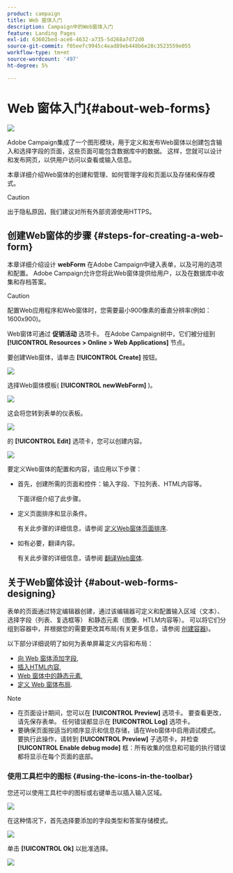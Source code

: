 ```yaml
---
product: campaign
title: Web 窗体入门
description: Campaign中的Web窗体入门
feature: Landing Pages
exl-id: 63602bed-ace6-4632-a735-5d268a7d72d0
source-git-commit: f05eefc9945c4ead89eb448b6e28c3523559e055
workflow-type: tm+mt
source-wordcount: '497'
ht-degree: 5%

---
```


# Web 窗体入门{#about-web-forms}

![](../../assets/common.svg)

Adobe Campaign集成了一个图形模块，用于定义和发布Web窗体以创建包含输入和选择字段的页面，这些页面可能包含数据库中的数据。 这样，您就可以设计和发布网页，以供用户访问以查看或输入信息。

本章详细介绍Web窗体的创建和管理、如何管理字段和页面以及存储和保存模式。

>[!CAUTION]
>
>出于隐私原因，我们建议对所有外部资源使用HTTPS。

## 创建Web窗体的步骤 {#steps-for-creating-a-web-form}

本章详细介绍设计 **webForm** 在Adobe Campaign中键入表单，以及可用的选项和配置。 Adobe Campaign允许您将此Web窗体提供给用户，以及在数据库中收集和存档答案。

>[!CAUTION]
>
>配置Web应用程序和Web窗体时，您需要最小900像素的垂直分辨率(例如：1600x900)。

Web窗体可通过 **促销活动** 选项卡。 在Adobe Campaign树中，它们被分组到 **[!UICONTROL Resources > Online > Web Applications]** 节点。

要创建Web窗体，请单击 **[!UICONTROL Create]** 按钮。

![](assets/webapp_create_new.png)

选择Web窗体模板( **[!UICONTROL newWebForm]** )。

![](assets/s_ncs_admin_survey_select_template.png)

这会将您转到表单的仪表板。

![](assets/webapp_empty_dashboard.png)

的 **[!UICONTROL Edit]** 选项卡，您可以创建内容。

![](assets/webapp_edit_tab.png)

要定义Web窗体的配置和内容，请应用以下步骤：

* 首先，创建所需的页面和控件：输入字段、下拉列表、HTML内容等。

   下面详细介绍了此步骤。

* 定义页面排序和显示条件。

   有关此步骤的详细信息，请参阅 [定义Web窗体页面排序](defining-web-forms-page-sequencing.md).

* 如有必要，翻译内容。

   有关此步骤的详细信息，请参阅 [翻译Web窗体](translating-a-web-form.md).

## 关于Web窗体设计 {#about-web-forms-designing}

表单的页面通过特定编辑器创建，通过该编辑器可定义和配置输入区域（文本）、选择字段（列表、复选框等） 和静态元素（图像、HTLM内容等）。 可以将它们分组到容器中，并根据您的需要更改其布局(有关更多信息，请参阅 [创建容器](defining-web-forms-layout.md#creating-containers))。

以下部分详细说明了如何为表单屏幕定义内容和布局：

* [向 Web 窗体添加字段](adding-fields-to-a-web-form.md),
* [插入HTML内容](static-elements-in-a-web-form.md#inserting-html-content),
* [Web 窗体中的静态元素](static-elements-in-a-web-form.md),
* [定义 Web 窗体布局](defining-web-forms-layout.md).

>[!NOTE]
>
>* 在页面设计期间，您可以在 **[!UICONTROL Preview]** 选项卡。 要查看更改，请先保存表单。 任何错误都显示在 **[!UICONTROL Log]** 选项卡。
>* 要确保页面按适当的顺序显示和信息存储，请在Web窗体中启用调试模式。 要执行此操作，请转到 **[!UICONTROL Preview]** 子选项卡，并检查 **[!UICONTROL Enable debug mode]** 框：所有收集的信息和可能的执行错误都将显示在每个页面的底部。
>


### 使用工具栏中的图标 {#using-the-icons-in-the-toolbar}

您还可以使用工具栏中的图标或右键单击以插入输入区域。

![](assets/s_ncs_admin_webform_add_selection.png)

在这种情况下，首先选择要添加的字段类型和答案存储模式。

![](assets/s_ncs_admin_webform_select_storage.png)

单击 **[!UICONTROL Ok]** 以批准选择。

![](assets/s_ncs_admin_webform_confirm_storage.png)
